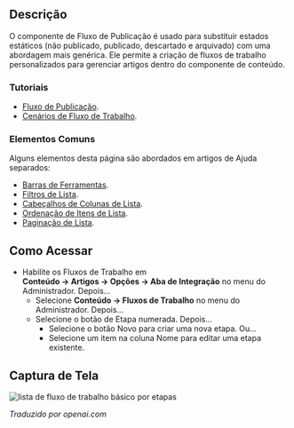 <!-- Filename: Help4.x:Stages_List:_Basic_Workflow  / Display title: Etapas: Fluxo de Trabalho Básico -->

## Descrição

O componente de Fluxo de Publicação é usado para substituir estados estáticos
(não publicado, publicado, descartado e arquivado) com uma abordagem mais genérica.
Ele permite a criação de fluxos de trabalho personalizados para gerenciar
artigos dentro do componente de conteúdo.

### Tutoriais

* [Fluxo de Publicação](jdocmanual?article=user/workflows/workflow).
* [Cenários de Fluxo de Trabalho](jdocmanual?article=user/workflows/workflow-scenarios).

### Elementos Comuns

Alguns elementos desta página são abordados em artigos de Ajuda separados:

* [Barras de Ferramentas](jdocmanual?article=help/common-elements/toolbars).
* [Filtros de Lista](jdocmanual?article=help/common-elements/list-filters).
* [Cabeçalhos de Colunas de Lista](jdocmanual?article=help/common-elements/list-column-headers).
* [Ordenação de Itens de Lista](jdocmanual?article=help/common-elements/list-ordering).
* [Paginação de Lista](jdocmanual?article=help/common-elements/list-pagination).

## Como Acessar

- Habilite os Fluxos de Trabalho em
  **Conteúdo → Artigos → Opções → Aba de Integração** no menu
  do Administrador. Depois…
  - Selecione **Conteúdo → Fluxos de Trabalho** no menu do Administrador. Depois…
  - Selecione o botão de Etapa numerada. Depois…
    - Selecione o botão Novo para criar uma nova etapa. Ou…
    - Selecione um item na coluna Nome para editar uma etapa existente.

## Captura de Tela

![lista de fluxo de trabalho básico por etapas](../../../ptbr/images/workflows/stages-basic-workflow-list.png)

*Traduzido por openai.com*

